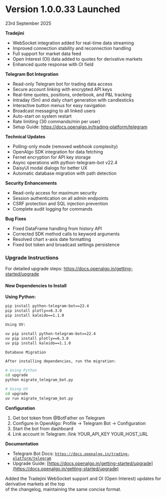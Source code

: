 # Version 1.0.0.33 Launched

23rd September 2025

**Tradejini**

* WebSocket integration added for real-time data streaming
* Improved connection stability and reconnection handling
* Full support for market data feed
* Open Interest (OI) data added to quotes for derivative markets
* Enhanced quote response with OI field

**Telegram Bot Integration**

* Read-only Telegram bot for trading data access
* Secure account linking with encrypted API keys
* Real-time quotes, positions, orderbook, and P\&L tracking
* Intraday (5m) and daily chart generation with candlesticks
* Interactive button menus for easy navigation
* Broadcast messaging to all linked users
* Auto-start on system restart
* Rate limiting (30 commands/min per user)
* Setup Guide: https://docs.openalgo.in/trading-platform/telegram

**Technical Updates**

* Polling-only mode (removed webhook complexity)
* OpenAlgo SDK integration for data fetching
* Fernet encryption for API key storage
* Async operations with python-telegram-bot v22.4
* DaisyUI modal dialogs for better UX
* Automatic database migration with path detection

**Security Enhancements**

* Read-only access for maximum security
* Session authentication on all admin endpoints
* CSRF protection and SQL injection prevention
* Complete audit logging for commands

**Bug Fixes**

* Fixed DataFrame handling from history API
* Corrected SDK method calls to keyword arguments
* Resolved chart x-axis date formatting
* Fixed bot token and broadcast settings persistence

### Upgrade Instructions

For detailed upgrade steps: https://docs.openalgo.in/getting-started/upgrade

#### New Dependencies to Install

**Using Python:**

```bash
pip install python-telegram-bot==22.4
pip install plotly==6.3.0
pip install kaleido==1.1.0

Using UV:

uv pip install python-telegram-bot==22.4
uv pip install plotly==6.3.0
uv pip install kaleido==1.1.0

Database Migration

After installing dependencies, run the migration:

# Using Python
cd upgrade
python migrate_telegram_bot.py

# Using UV
cd upgrade
uv run migrate_telegram_bot.py


```

**Configuration**

1. Get bot token from @BotFather on Telegram
2. Configure in OpenAlgo: Profile → Telegram Bot → Configuration
3. Start the bot from dashboard
4. Link account in Telegram: /link YOUR\_API\_KEY YOUR\_HOST\_URL

**Documentation**

* Telegram Bot Docs: [`https://docs.openalgo.in/trading-platform/telegram`](https://docs.openalgo.in/trading-platform/telegram)
* Upgrade Guide: [https://docs.openalgo.in/getting-started/upgrade](https://docs.openalgo.in/getting-started/upgrade)

Added the Tradejini WebSocket support and OI (Open Interest) updates for derivative markets at the top\
of the changelog, maintaining the same concise format.
